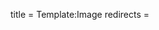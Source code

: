 title = Template:Image
redirects =
>>>>

<a href="{{#if: {{{link|}}} | {{fullurl:{{{link|}}}}} | {{filepath:{{{1|}}}}} }}">
<picture>
<source media="(max-width: 400px)" srcset="{{filepath:{{{1|}}}|400|nowiki}} 1x, {{filepath:{{{1|}}}|800|nowiki}} 2x">
<source media="(max-width: 800px)" srcset="{{filepath:{{{1|}}}|800|nowiki}} 1x, {{filepath:{{{1|}}}|1200|nowiki}} 2x">
<source media="(max-width: 1200px)" srcset="{{filepath:{{{1|}}}|1200|nowiki}} 1x, {{filepath:{{{1|}}}|2400|nowiki}} 2x">
<source media="(min-width: 1200px)" srcset="{{filepath:{{{1|}}}|2400|nowiki}} 1x, {{filepath:{{{1|}}}|2400|nowiki}} 2x">
<img src="{{filepath:{{{1|}}}|800|nowiki}}" alt="">
</picture>
</a>
